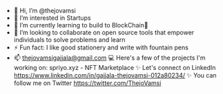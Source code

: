 - 👋 Hi, I’m @thejovamsi
- 👀 I’m interested in Startups
- 🌱 I’m currently learning to build to BlockChain🔗
- 👯 I’m looking to collaborate on open source tools that empower individuals to solve problems and learn
- ⚡ Fun fact: I like good stationery and write with fountain pens
- 📫 thejovamsigajjala@gmail.com
💻  Here's a few of the projects I'm working on: spriyo.xyz - NFT Marketplace
✨  Let's connect on LinkedIn  https://www.linkedin.com/in/gajjala-thejovamsi-012a80234/ 
✨ You can follow me on Twitter https://twitter.com/ThejoVamsi
